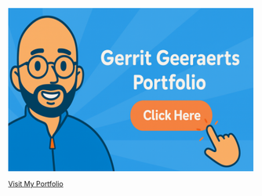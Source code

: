 <a href="https://gerritgeeraerts.github.io/portfolio/">
    <img src="./portrait-cartoon.png" alt="Cartoon Portrait" width="500">
</a>
<br> <!-- Optional: Add a line break for spacing -->

<a href="https://gerritgeeraerts.github.io/portfolio/">Visit My Portfolio</a>
